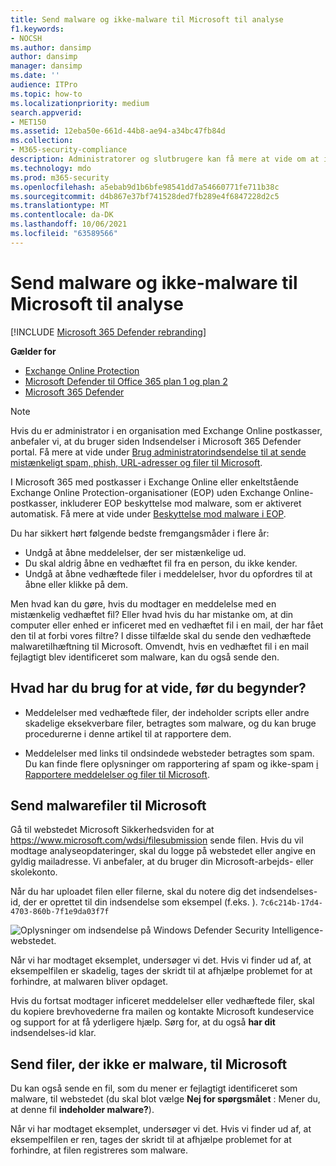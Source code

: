 ```yaml
---
title: Send malware og ikke-malware til Microsoft til analyse
f1.keywords:
- NOCSH
ms.author: dansimp
author: dansimp
manager: dansimp
ms.date: ''
audience: ITPro
ms.topic: how-to
ms.localizationpriority: medium
search.appverid:
- MET150
ms.assetid: 12eba50e-661d-44b8-ae94-a34bc47fb84d
ms.collection:
- M365-security-compliance
description: Administratorer og slutbrugere kan få mere at vide om at indsende ikke-registreret malware eller fejl identificerede malware vedhæftede filer til Microsoft til analyse.
ms.technology: mdo
ms.prod: m365-security
ms.openlocfilehash: a5ebab9d1b6bfe98541dd7a54660771fe711b38c
ms.sourcegitcommit: d4b867e37bf741528ded7fb289e4f6847228d2c5
ms.translationtype: MT
ms.contentlocale: da-DK
ms.lasthandoff: 10/06/2021
ms.locfileid: "63589566"
---
```

# <a name="submit-malware-and-non-malware-to-microsoft-for-analysis"></a>Send malware og ikke-malware til Microsoft til analyse

[!INCLUDE [Microsoft 365 Defender rebranding](../includes/microsoft-defender-for-office.md)]

**Gælder for**
- [Exchange Online Protection](exchange-online-protection-overview.md)
- [Microsoft Defender til Office 365 plan 1 og plan 2](defender-for-office-365.md)
- [Microsoft 365 Defender](../defender/microsoft-365-defender.md)

> [!NOTE]
> Hvis du er administrator i en organisation med Exchange Online postkasser, anbefaler vi, at du bruger siden Indsendelser i Microsoft 365 Defender  portal. Få mere at vide under [Brug administratorindsendelse til at sende mistænkeligt spam, phish, URL-adresser og filer til Microsoft](admin-submission.md).

I Microsoft 365 med postkasser i Exchange Online eller enkeltstående Exchange Online Protection-organisationer (EOP) uden Exchange Online-postkasser, inkluderer EOP beskyttelse mod malware, som er aktiveret automatisk. Få mere at vide under [Beskyttelse mod malware i EOP](anti-malware-protection.md).

Du har sikkert hørt følgende bedste fremgangsmåder i flere år:

- Undgå at åbne meddelelser, der ser mistænkelige ud.
- Du skal aldrig åbne en vedhæftet fil fra en person, du ikke kender.
- Undgå at åbne vedhæftede filer i meddelelser, hvor du opfordres til at åbne eller klikke på dem.

Men hvad kan du gøre, hvis du modtager en meddelelse med en mistænkelig vedhæftet fil? Eller hvad hvis du har mistanke om, at din computer eller enhed er inficeret med en vedhæftet fil i en mail, der har fået den til at forbi vores filtre? I disse tilfælde skal du sende den vedhæftede malwaretilhæftning til Microsoft. Omvendt, hvis en vedhæftet fil i en mail fejlagtigt blev identificeret som malware, kan du også sende den.

## <a name="what-do-you-need-to-know-before-you-begin"></a>Hvad har du brug for at vide, før du begynder?

- Meddelelser med vedhæftede filer, der indeholder scripts eller andre skadelige eksekverbare filer, betragtes som malware, og du kan bruge procedurerne i denne artikel til at rapportere dem.

- Meddelelser med links til ondsindede websteder betragtes som spam. Du kan finde flere oplysninger om rapportering af spam og ikke-spam [i Rapportere meddelelser og filer til Microsoft](report-junk-email-messages-to-microsoft.md).

## <a name="submit-malware-files-to-microsoft"></a>Send malwarefiler til Microsoft

Gå til webstedet Microsoft Sikkerhedsviden for at <https://www.microsoft.com/wdsi/filesubmission> sende filen. Hvis du vil modtage analyseopdateringer, skal du logge på webstedet eller angive en gyldig mailadresse. Vi anbefaler, at du bruger din Microsoft-arbejds- eller skolekonto.

Når du har uploadet filen eller filerne, skal du notere dig det indsendelses-id, der er oprettet til din indsendelse som eksempel (f.eks. ). `7c6c214b-17d4-4703-860b-7f1e9da03f7f`

![Oplysninger om indsendelse på Windows Defender Security Intelligence-webstedet.](../../media/EOP-Malware-Protection-Center.png)

Når vi har modtaget eksemplet, undersøger vi det. Hvis vi finder ud af, at eksempelfilen er skadelig, tages der skridt til at afhjælpe problemet for at forhindre, at malwaren bliver opdaget.

Hvis du fortsat modtager inficeret meddelelser eller vedhæftede filer, skal du kopiere brevhovederne fra mailen og kontakte Microsoft kundeservice og support for at få yderligere hjælp. Sørg for, at du også **har dit** indsendelses-id klar.

## <a name="submit-non-malware-files-to-microsoft"></a>Send filer, der ikke er malware, til Microsoft

Du kan også sende en fil, som du mener er fejlagtigt identificeret som malware, til webstedet (du skal blot vælge **Nej for spørgsmålet** : Mener du, at denne fil **indeholder malware?**).

Når vi har modtaget eksemplet, undersøger vi det. Hvis vi finder ud af, at eksempelfilen er ren, tages der skridt til at afhjælpe problemet for at forhindre, at filen registreres som malware.
